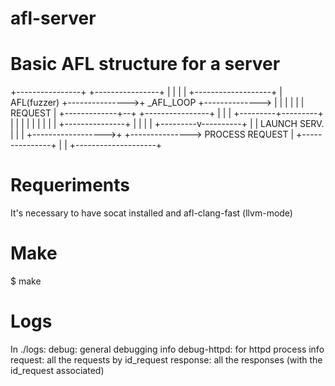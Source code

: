 # afl-server

Basic AFL structure for a server
================================

+----------------+                +----------------+
|                |                |                |              +-------------------+
|   AFL(fuzzer)  +--------------->+   _AFL_LOOP    +-------------->                   |
|                |                |                |              |      REQUEST      |
+-------------+--+                +----------------+              |                   |
              |                                                   +---------+---------+
              |                                                             |
              |                                                             |
              |                                                             |
              |                                                             |
              |                   +---------------+                         |
              |                   |               |               +---------v----------+
              |                   |  LAUNCH SERV. |               |                    |
              +------------------>+               +--------------->   PROCESS REQUEST  |
                                  +---------------+               |                    |
                                                                  +--------------------+

Requeriments 
============

It's necessary to have socat installed and afl-clang-fast (llvm-mode)

Make
====

$ make 

Logs
====

In ./logs:
  debug: general debugging info
  debug-httpd: for httpd process info
  request: all the requests by id_request
  response: all the responses (with the id_request associated)